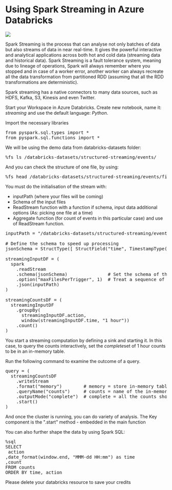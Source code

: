 
<!-- README.md was wriiten in beautiful MacDown  -->
# Using Spark Streaming in Azure Databricks



<!-- badges: start -->
![](http://img.shields.io/badge/Azure-Databricks-red.svg)

<!-- badges: end -->




<!-- wp:paragraph -->
<p>Spark Streaming is the process that can analyse not only batches of data but also streams of data in near real-time. It gives the powerful interactive and analytical applications across both hot and cold data (streaming data and historical data). Spark Streaming is a fault tolerance system, meaning due to lineage of operations, Spark will always remember where you stopped and in case of a worker error, another worker can always recreate all the data transformation from partitioned RDD (assuming that all the RDD transformations are deterministic).</p>
<!-- /wp:paragraph -->

<div>
<p>

</p>
</div>


<!-- wp:paragraph -->
<p>Spark streaming has a native connectors to many data sources, such as HDFS, Kafka, S3, Kinesis and even Twitter.</p>
<!-- /wp:paragraph -->

<!-- wp:paragraph -->
<p>Start your Workspace in Azure Databricks. Create new notebook, name it: <em>streaming</em> and use the default language: <em>Python</em>. </p>
<!-- /wp:paragraph -->

<!-- wp:paragraph -->
<p>Import the necessary libraries</p>
<!-- /wp:paragraph -->

<!-- wp:syntaxhighlighter/code -->
<pre class="wp-block-syntaxhighlighter-code">
from pyspark.sql.types import *
from pyspark.sql.functions import *</pre>
<!-- /wp:syntaxhighlighter/code -->

<!-- wp:paragraph -->
<p>We will be using the demo data from databricks-datasets folder:</p>
<!-- /wp:paragraph -->

<!-- wp:syntaxhighlighter/code -->
<pre class="wp-block-syntaxhighlighter-code">%fs ls /databricks-datasets/structured-streaming/events/</pre>
<!-- /wp:syntaxhighlighter/code -->



<!-- wp:paragraph -->
<p>And you can check the structure of one file, by using:</p>
<!-- /wp:paragraph -->

<!-- wp:syntaxhighlighter/code -->
<pre class="wp-block-syntaxhighlighter-code">%fs head /databricks-datasets/structured-streaming/events/file-0.json</pre>
<!-- /wp:syntaxhighlighter/code -->



<!-- wp:paragraph -->
<p>You must do the  initialisation of the stream with:</p>
<!-- /wp:paragraph -->

<!-- wp:list -->
<ul><li>inputPath (where your files will be coming)</li><li>Schema of the input files</li><li>ReadStream function with a function if schema, input data additional options (As: picking one file at a time)</li><li>Aggregate function (for count of events in this particular case) and use of ReadStream function.</li></ul>
<!-- /wp:list -->

<!-- wp:syntaxhighlighter/code -->
<pre class="wp-block-syntaxhighlighter-code">inputPath = "/databricks-datasets/structured-streaming/events/"

# Define the schema to speed up processing
jsonSchema = StructType([ StructField("time", TimestampType(), True), StructField("action", StringType(), True) ])

streamingInputDF = (
  spark
    .readStream
    .schema(jsonSchema)               # Set the schema of the JSON data
    .option("maxFilesPerTrigger", 1)  # Treat a sequence of files as stream of one at a time
    .json(inputPath)
)

streamingCountsDF = (
  streamingInputDF
    .groupBy(
      streamingInputDF.action,
      window(streamingInputDF.time, "1 hour"))
    .count()
)</pre>
<!-- /wp:syntaxhighlighter/code -->

<!-- wp:paragraph -->
<p>You start a streaming computation by defining a sink and starting it. In this case, to query the counts interactively, set the <em>complete</em>set of 1 hour counts to be in an in-memory table.</p>
<!-- /wp:paragraph -->

<!-- wp:paragraph -->
<p>Run the following command to examine the outcome of a query.</p>
<!-- /wp:paragraph -->

<!-- wp:syntaxhighlighter/code -->
<pre class="wp-block-syntaxhighlighter-code">query = (
  streamingCountsDF
    .writeStream
    .format("memory")        # memory = store in-memory table (for testing only)
    .queryName("counts")     # counts = name of the in-memory table
    .outputMode("complete")  # complete = all the counts should be in the table
    .start()
)</pre>
<!-- /wp:syntaxhighlighter/code -->

<!-- wp:paragraph -->
<p>And once the cluster is running, you can do variety of analysis.  The Key component is the ".start" method - embedded in the main function</p>
<!-- /wp:paragraph -->

<!-- wp:paragraph -->
<p>You can also further shape the data by using Spark SQL:</p>
<!-- /wp:paragraph -->

<!-- wp:syntaxhighlighter/code -->
<pre class="wp-block-syntaxhighlighter-code">%sql 
SELECT 
 action
,date_format(window.end, "MMM-dd HH:mm") as time
,count 
FROM counts 
ORDER BY time, action</pre>
<!-- /wp:syntaxhighlighter/code -->

<!-- wp:paragraph -->
<p>Please delete your databricks resource to save your credits</p>
<!-- /wp:paragraph -->








